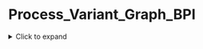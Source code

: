 # Process_Variant_Graph_BPI

<details> <summary>Click to expand</summary>
markdown
Copy
Edit
# 🧠 Process Variant Graph BPI

A comprehensive process mining toolkit to extract, filter, analyze, and visualize **process variants** from event logs using trees, DAGs, and semantic embeddings. Designed for logs in the [BPI Challenge](https://data.4tu.nl/articles/dataset/BPI_Challenge_2017/12696884) format, this project offers both structural and semantic insights into process behavior.

---

## 🚀 Features

- ✅ Extracts **unique process variants** from `.xes` event logs  
- 🌲 Builds **prefix trees** and **variant DAGs** to represent process flows  
- 📊 Visualizes structures using **Graphviz**  
- 📉 Filters variants using **Pareto cutoffs (e.g., 80/20 rule)**  
- 🧬 Uses **sentence transformers** for semantic similarity of events  
- 🔍 Supports **variant clustering** and relevance analysis  
- 📓 Jupyter notebook for variant-level analysis and similarity heatmaps  

---

## 📁 Repository Structure

.
├── data_loader.py # Loads event logs from XES files
├── main.py # Main pipeline: extraction → filtering → tree building → visualization
├── pareto_cutoff_variants.py # Filters variants using 80/20 principle
├── variant_extractor.py # Extracts unique variants and their frequencies
├── variant_tree_builder.py # Builds prefix tree from variants
├── variant_tree_visualizer.py # Visualizes the variant tree using Graphviz
├── variant_tree_checker.py # Validates structural correctness of the variant tree
├── variant_dag_builder.py # Alternative DAG representation (WIP/optional)
├── variant_hierarchy_builder.py # Builds a hierarchical layout of variants
├── test.ipynb # Semantic similarity, event weighting, clustering
└── requirements.txt # Python dependencies


## ⚙️ Setup Instructions

### 1. Clone the Repository

```bash
git clone https://github.com/uppili-srinivasan/Process_Variant_Graph_BPI.git
cd Process_Variant_Graph_BPI
```

### 2. Create and Activate Virtual Environment
```bash
python -m venv venv
source venv/bin/activate     # On Windows: venv\Scripts\activate
```

### 3. Install Dependencies
```bash
pip install --upgrade pip
pip install -r requirements.txt
```
Note: This includes pm4py, graphviz, hdbscan, sentence-transformers, and scikit-learn. You may need to install Graphviz separately on your system (e.g., via Homebrew, Chocolatey, or apt).

### 4. Download Event Log Data
Download the BPI Challenge 2017 data from the official BPI Challenge site.

Place the .xes log file in the project folder or update the file path in main.py accordingly.

📌 How to Use
### Step 1: Prepare your Event Log
Place your .xes log file (e.g., BPI2017.xes) in a known location.

### Step 2: Run the Pipeline
Edit and run main.py:

```python
log = load_log("BPI2017.xes")
variants = extract_variants(log)
top_variants = apply_pareto_cutoff(variants, threshold=0.8)

tree = build_variant_tree(top_variants)
check_variant_tree(tree, top_variants)
visualize_variant_tree(tree, output_path="output/tree_graph")
```

### Step 3: Explore Results
Use test.ipynb to:

Load the CSV output

Analyze event frequencies

Generate semantic embeddings

Compute similarity scores

Cluster variants using hdbscan

🧠 Semantic Relevance & Embeddings
In test.ipynb, semantic embeddings are used to compute event relevance and similarity:

Uses sentence-transformers with the BAAI/bge-base-en model

Generates embeddings for event labels

Computes cosine similarity matrix

Visualizes semantic closeness via heatmaps

This adds semantic intelligence to purely structural variant analysis.

📊 Example Output
Visualization Type	Description
Tree Graph	Shows hierarchical flow of top variants
DAG Graph	(Optional) Flexible representation of variant flows
Heatmap	Semantic similarity between event types

📎 Requirements
Ensure Graphviz is installed:

macOS: brew install graphviz

Windows: Use Graphviz Installer

Linux: sudo apt install graphviz


🙏 Acknowledgements
PM4Py for event log handling

HDBSCAN for clustering

SentenceTransformers for semantic modeling

BPI Challenge datasets